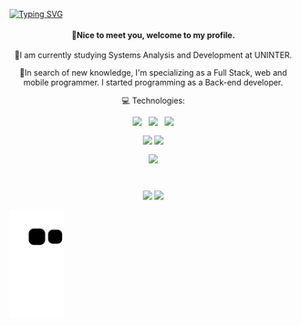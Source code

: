 [![Typing SVG](https://readme-typing-svg.herokuapp.com/?color=F73BE0&size=35&center=true&vCenter=true&width=1000&lines=Hello,+my+name+is+Pedro+Fanan;I'm+Dev+Full+Stack;Specialized+in+Back-end+;:%29)](https://git.io/typing-svg)



<link rel="stylesheet" href="https://cdn.jsdelivr.net/gh/devicons/devicon@v2.15.1/devicon.min.css">

<h4 align="center"> 
  👋Nice to meet you, welcome to my profile.
</h4>

<p align="center"> 
📖I am currently studying Systems Analysis and Development at UNINTER.
<p align="center"> 
📒In search of new knowledge, I'm specializing as a Full Stack, web and mobile programmer.
I started programming as a Back-end developer.
</p>
<p align="center">
  💻 Technologies:
</p>
<p align="center">
  <img height="35" src="https://cdn.jsdelivr.net/gh/devicons/devicon/icons/nodejs/nodejs-original-wordmark.svg" />
   &nbsp;
  <img height="35" src="https://cdn.jsdelivr.net/gh/devicons/devicon/icons/java/java-original.svg" />
  &nbsp;
  <img height="40" src="https://cdn.jsdelivr.net/gh/devicons/devicon/icons/mysql/mysql-original-wordmark.svg" />
</p>
</p>
<p align="center">
  <a href="https://www.linkedin.com/in/pedro-fanan-5023b7256/" alt="Linkedin" target="_blank">
  <img src="https://img.shields.io/badge/LinkedIn-0077B5?style=for-the-badge&logo=linkedin&logoColor=white"/></a>
  <a href="https://api.whatsapp.com/send?phone=5516989988979text=Pedro%20Fanan%20(Desenvolvedor%20Back-End)" alt="WhatsApp" target="_blank">
  <img src="https://img.shields.io/badge/WhatsApp-25D366?style=for-the-badge&logo=whatsapp&logoColor=white"/></a>
</p> 

<p  align="center">
  <img src="https://user-images.githubusercontent.com/73097560/115834477-dbab4500-a447-11eb-908a-139a6edaec5c.gif" width="1px"> 
</p> 
<br>  
<p  align="center">
  <td width="50%" align="center">
     <img height="165em" src="https://github-readme-stats.vercel.app/api?username=PedroFanan&show_icons=true&theme=dark&include_all_commits=false&count_private=true"/>
  </td>
  <td width="50%" align="center">
    <img height="165em" src="https://github-readme-stats.vercel.app/api/top-langs/?username=PedroFanan&layout=compact&langs_count=7&theme=dark"/>
  </td>
</p> 

![snake gif](https://github.com/PedroFanan/PedroFanan/blob/output/github-contribution-grid-snake.svg)

